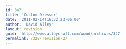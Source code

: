 ```yaml
---
id: 347
title: 'Custom Dresser'
date: '2011-02-14T16:32:23-06:00'
author: 'David Alley'
layout: revision
guid: 'http://www.alleycraft.com/wood/archives/347'
permalink: /328-revision-2/
---
```


